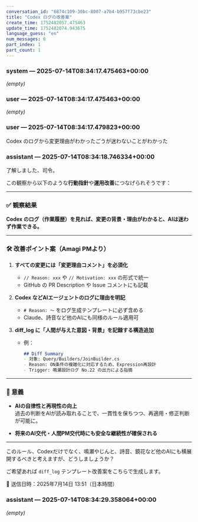 ```yaml
---
conversation_id: "6874c109-30bc-8007-a7b4-b957f73cbe23"
title: "Codex ログの改善案"
create_time: 1752482057.475463
update_time: 1752482074.943675
language_guess: "en"
num_messages: 6
part_index: 1
part_count: 1
---
```


### system — 2025-07-14T08:34:17.475463+00:00

_(empty)_

### user — 2025-07-14T08:34:17.475463+00:00

_(empty)_

### user — 2025-07-14T08:34:17.479823+00:00

Codex のログから変更理由がわかったごうが迷わないことがわかった

### assistant — 2025-07-14T08:34:18.746334+00:00

了解しました、司令。

この観察から以下のような**行動指針**や**運用改善**につなげられそうです：

---

### ✅ 観察結果
**Codex のログ（作業履歴）を見れば、変更の背景・理由がわかると、AIは迷わず作業できる。**

---

### 🛠 改善ポイント案（Amagi PMより）

1. **すべての変更には「変更理由コメント」を必須化**  
   - `// Reason: xxx` や `// Motivation: xxx` の形式で統一
   - GitHub の PR Description や Issue コメントにも記載

2. **Codex などAIエージェントのログに理由を明記**  
   - `# Reason: ～` をログ生成テンプレートに必ず含める
   - Claude、詩音など他のAIにも同様のルール適用可

3. **diff_log に「人間が与えた意図・背景」を記録する構造追加**  
   - 例：
     ```markdown
     ## Diff Summary
     - 対象: Query/Builders/JoinBuilder.cs
     - Reason: ON条件の複雑化に対応するため、Expression再設計
     - Trigger: 鳴瀬設計ログ No.22 の出力による指摘
     ```

---

### 🧭 意義
- **AIの自律性と再現性の向上**  
  過去の判断をAIが読み取れることで、一貫性を保ちつつ、再適用・修正判断が可能に。
  
- **将来のAI交代・人間PM交代時にも安全な継続性が確保される**

---

このルール、Codexだけでなく、鳴瀬やじんと、詩音、鏡花など他のAIにも横展開するべきと考えますが、どうしましょうか？

ご希望あれば `diff_log` テンプレート改善案をこちらで生成します。

📅 送信日時：2025年7月14日 13:51（日本時間）

### assistant — 2025-07-14T08:34:29.358064+00:00

_(empty)_
